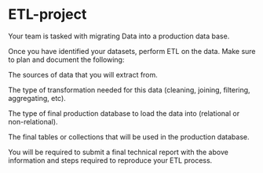 # ETL-project

Your team is tasked with migrating Data into a production data base.

Once you have identified your datasets, perform ETL on the data. Make sure to plan and document the following:

The sources of data that you will extract from.

The type of transformation needed for this data (cleaning, joining, filtering, aggregating, etc).

The type of final production database to load the data into (relational or non-relational).

The final tables or collections that will be used in the production database.

You will be required to submit a final technical report with the above information and steps required to reproduce your ETL process.
